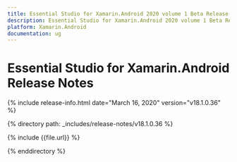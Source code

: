 ```yaml
---
title: Essential Studio for Xamarin.Android 2020 volume 1 Beta Release Notes  
description: Essential Studio for Xamarin.Android 2020 volume 1 Beta Release Notes  
platform: Xamarin.Android
documentation: ug
---
```


# Essential Studio for Xamarin.Android  Release Notes  

{% include release-info.html date="March 16, 2020"  version="v18.1.0.36" %} 


{% directory path: _includes/release-notes/v18.1.0.36 %}

{% include {{file.url}} %}

{% enddirectory %}